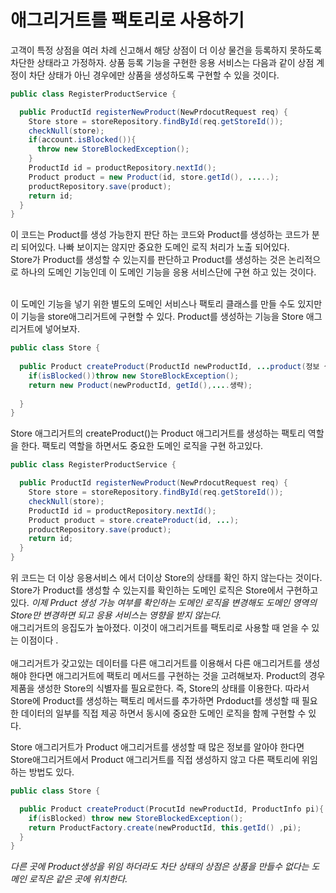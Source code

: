 # 애그리거트를 팩토리로 사용하기
고객이 특정 상점을 여러 차례 신고해서 해당 상점이 더 이상 물건을 등록하지 못하도록 차단한 상태라고 가정하자. 상품 등록 기능을 구현한 응용 서비스는 다음과 같이 상점 계정이 차단 상태가 아닌 경우에만 상품을 
생성하도록 구현할 수 있을 것이다.

```java
public class RegisterProductService {

  public ProductId registerNewProduct(NewPrdocutRequest req) {
    Store store = storeRepository.findById(req.getStoreId());
    checkNull(store);
    if(account.isBlocked()){
      throw new StoreBlockedException();
    }
    ProductId id = productRepository.nextId();
    Product product = new Product(id, store.getId(), .....);
    productRepository.save(product);
    return id;
  }
}
```
이 코드는 Product를 생성 가능한지 판단 하는 코드와 Product를 생성하는 코드가 분리 되어있다. 나빠 보이지는 않지만 중요한 도메인 로직 처리가 노출 되어있다.
<br>
Store가 Product를 생성할 수 있는지를 판단하고 Product를 생성하는 것은 논리적으로 하나의 도메인 기능인데 이 도메인 기능을 응용 서비스단에 구현 하고 있는 것이다.

<br>
이 도메인 기능을 넣기 위한 별도의 도메인 서비스나 팩토리 클래스를 만들 수도 있지만 이 기능을 store애그리거트에 구현할 수 있다. Product를 생성하는 기능을 Store 애그리거트에 넣어보자.

```java
public class Store {
  
  public Product createProduct(ProductId newProductId, ...product(정보 생략)){
    if(isBlocked())throw new StoreBlockException();
    return new Product(newProductId, getId(),....생략);
    
  }
}
```
Store 애그리거트의 createProduct()는 Product 애그리거트를 생성하는 팩토리 역할을 한다. 팩토리 역할을 하면서도 중요한 도메인 로직을 구현 하고있다.

```java
public class RegisterProductService {

  public ProductId registerNewProduct(NewPrdocutRequest req) {
    Store store = storeRepository.findById(req.getStoreId());
    checkNull(store);
    ProductId id = productRepository.nextId();
    Product product = store.createProduct(id, ...);
    productRepository.save(product);
    return id;
  }
}
```

위 코드는 더 이상 응용서비스 에서 더이상 Store의 상태를 확인 하지 않는다는 것이다. Store가 Product를 생성할 수 있는지를 확인하는 도메인 로직은 Store에서 구현하고 있다.
*이제 Prduct 생성 가능 여부를 확인하는 도메인 로직을 변경해도 도메인 영역의 Store만 변경하면 되고 응용 서비스는 영향을 받지 않는다.* 
<br>
애그리거트의 응집도가 높아졌다. 이것이 애그리거트를 팩토리로 사용할 때 얻을 수 있는 이점이다 .
<br>
<br>
애그리거트가 갖고있는 데이터를 다른 애그리거트를 이용해서 다른 애그리거트를 생성해야 한다면 애그리거트에 팩토리 메서드를 구현하는 것을 고려해보자.
Product의 경우 제품을 생성한 Store의 식별자를 필요로한다. 즉, Store의 상태를 이용한다. 따라서 Store에 Product를 생성하는 팩토리 메서드를 추가하면 Prdoduct를 생성할 때 필요한 데이터의
일부를 직접 제공 하면서 동시에 중요한 도메인 로직을 함께 구현할 수 있다.

Store 애그리거트가 Product 애그리거트를 생성할 때 많은 정보를 알아야 한다면 Store애그리거트에서 Product 애그리거트를 직접 생성하지 않고 다른 팩토리에 위임 하는 방법도 있다.

```java
public class Store {

  public Product createProduct(ProcutId newProductId, ProductInfo pi){
    if(isBlocked) throw new StoreBlockedException();
    return ProductFactory.create(newProductId, this.getId() ,pi);
  }
}
```
*다른 곳에 Product생성을 위임 하더라도 차단 상태의 상점은 상품을 만들수 없다는 도메인 로직은 같은 곳에 위치한다.*





